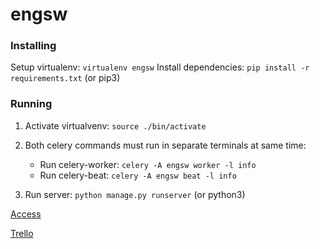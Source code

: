 # engsw

### Installing
Setup virtualenv: ```virtualenv engsw```
Install dependencies: ```pip install -r requirements.txt``` (or pip3)

### Running
1. Activate virtualvenv: ```source ./bin/activate```

1. Both celery commands must run in separate terminals at same time:
	- Run celery-worker: ```celery -A engsw worker -l info```
	- Run celery-beat: ```celery -A engsw beat -l info```

1. Run server: ```python manage.py runserver``` (or python3)

[Access](http://127.0.0.1:8000)

[Trello](https://trello.com/b/RJKRXsxR/engsw)
